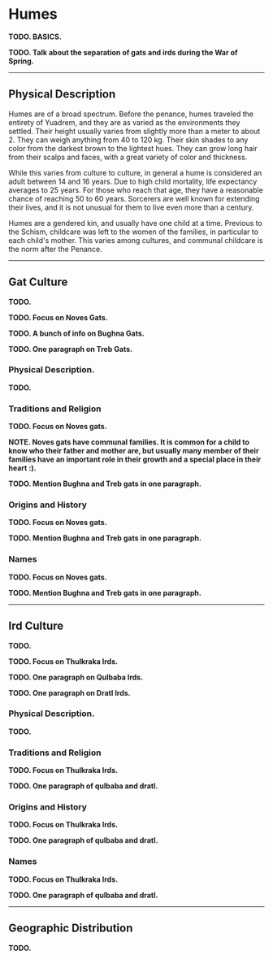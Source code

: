 # Humes
**TODO. BASICS.**

**TODO. Talk about the separation of gats and irds during the War of Spring.**

---
## Physical Description
Humes are of a broad spectrum.
Before the penance, humes traveled the entirety of Yuadrem, and they are as varied as the environments they settled.
Their height usually varies from slightly more than a meter to about 2.
They can weigh anything from 40 to 120 kg.
Their skin shades to any color from the darkest brown to the lightest hues.
They can grow long hair from their scalps and faces, with a great variety of color and thickness.

While this varies from culture to culture, in general a hume is considered an adult between 14 and 16 years.
Due to high child mortality, life expectancy averages to 25 years.
For those who reach that age, they have a reasonable chance of reaching 50 to 60 years.
Sorcerers are well known for extending their lives, and it is not unusual for them to live even more than a century. <!-- NOTE. The downside of this are all the negative effects of Pheter use in the body, Nix sickness, deformed bodies + strange appendages, etc. -->

Humes are a gendered kin, and usually have one child at a time.
Previous to the Schism, childcare was left to the women of the families, in particular to each child's mother.
This varies among cultures, and communal childcare is the norm after the Penance.

---
## Gat Culture <!-- NOTE. Those who sided with Et. "Purebreed" families still retain horns, which were first gifted by Et to their loyal soldiers. -->
**TODO.**

**TODO. Focus on Noves Gats.** <!-- Those who sided with Et 'til the Penance. -->

**TODO. A bunch of info on Bughna Gats.** <!-- Those who sided with Et, but became nomads after the Schism. -->

**TODO. One paragraph on Treb Gats.** <!-- Those who sided with Et, but now adore Jan'krug and Pheter. -->

### Physical Description.
**TODO.**

### Traditions and Religion
**TODO. Focus on Noves gats.**

**NOTE. Noves gats have communal families. It is common for a child to know who their father and mother are, but usually many member of their families have an important role in their growth and a special place in their heart :).**

**TODO. Mention Bughna and Treb gats in one paragraph.**

### Origins and History
**TODO. Focus on Noves gats.**

**TODO. Mention Bughna and Treb gats in one paragraph.**

### Names
**TODO. Focus on Noves gats.**

**TODO. Mention Bughna and Treb gats in one paragraph.**

<!-- % !TEX root = ../main.tex
\section{Horned Kin} \label{kin::gat}
\DndDropCapLine{W}{hen you contract a horned one, be}
\textit{sure to pay them double.
Fulfill all their needs as they seclude into their workshop, and pay no mind to their uncanny silence.
Most of all, be sure to avoid interrupting them.
Just wait.
The prize that will arrive after they're done working is sure to outshine all your other possessions, and hold a special place in your collection for you and your descendants.}

\hspace*{\fill} --- Orr, Vesjen's master smith.

Citadels carved into the highest of cliff faces.
Mines hidden inside the deepest of ravines.
Workshops rumbling with the sound of hard labor until the darkest of hours.
These are the traits that define the gat.

The gat, marheth'llal rlue, or horned kin are the oldest among the sentient races created by the ets.
Molded as diggers and laborers, their passion for work is ingrained into their very blood.
To date they are known as master miners, builders, and artisans.

Being the first of the kins, they are established and well-developed.
Gats are the builders of the Seven Kingdoms of the Coast, the oldest active nations in Yuadrem.

\subsection*{Beard and Horns}
    The horned kin was designed in the image of goats, and share their horns, facial features, and digitigrade feet.
    They stand in a hunched manner and are generally slender.
    Gats are covered by a thick layer of fur ranging in hues from light blonde to absolute black.
    Many enjoy growing a beard.

    Gats' eyes are of strong colors, usually light blue, yellow, orange, or light brown.
    Like goats, their pupils are rectangular and elongated.
    The manner in which each gat's beard and horns grow is unique, and most take pride in these features, showing them off whenever possible.

    Gats are genderless creatures.
    All gats are born with a pair of seeds hidden in a small sack between their legs.
    Around the age of 30, a gat reaches physical maturity.
    This is signalled by a slight swelling in these seeds, which they can now cut and plant under a thick layer of rich soil.

    While underground, the seed will grow by leeching nutrients off the earth.
    After a gestation period of around 2 years, the gat will dig their way up from the ground and emerge as a somewhat competent infant.
    A gat would-be-parent must always be careful about where to plant their seed, for if a newborn sees the sun or any strong light during their first days, they run the risk of being permanently blinded.

\subsection*{Adaptable and Hardy}
    Gat share many traits with the common goat.
    They dwell on bleak mountaintops, deep ravines, rocky hills, and open plains.
    While adult gats are not sensitive to sunlight, most prefer dark places.
    These predilections lead to gat towns and cities being built underground or in harsh cliff faces.

    Never satisfied with their homes, the horned kin's hubris leads to their cities to reach depth and size.
    Raids against smaller gat city-state are common, and the gats take them as a chance to test their impenetrable defenses, complex traps, and combat-hardened military skills.

\subsection*{Peaceful Demeanor}
    The horned kin are peaceful creatures and mostly shun external conflict.
    They are very sociable creatures, and all city-states have one large marketplace in their center for merchants and caravans to settle in.
    Surrounded by inns and taverns, these markets act as the commerce hubs of the city.

    Community lifestyle is very important to gats, and most wouldn't flinch to give their lives for their city-state.
    Due to the gats' slow reproductive cycle, their cities are very welcoming to other species.
    It's common to find cities and towns where less than half of the total population is gat.
    They treat other species as kin, but high political and military ranks are exclusive to gats.

\subsection*{Impulse towards Greatness}
    It is rare for a gat to willingly leave their home, and most spend their entire lives in one city-state.
    However, some do feel the call to adventure, and most follow it to gather rare crafting materials or to fulfill a task needed by their community.

    Gats are meticulous individuals, and this naturally extends to adventurers.
    They won't step into the wilderness unprepared, sparing no expense in armor, weapons, utilities, and the training to use all of this.

    Gats are naturally family-oriented, and its very rare for one gat to abandon their progeny.
    In the rare occasion that a gat does decide to leave their community behind, it is written law to leave one child or seed planted back home.

    This tradition serves a double purpose.
    First, the child acts as a magnet to their parent.
    Second, in the event that the child is orphaned, their mere presence at least maintains a steady population number.
    These gats are the ``Children of the Collective'', and it is tradition that they are taken care of by the whole city, thus nurturing a strong sense of community.

\subsection*{Gat Names}
    All gat tongues are simple and practical languages, and the horned ones have a tendency towards easy to pronounce names.
    A parent gives their child their name once they gain independence, and its rare for a gat to change it.
    Gats don't use family names, preferring instead to wear their main profession as a surname.

    \paragraph{Names}
    Adrevik, Ani, Anush, Armen, Avag, Gagik, Garen, Gevog, Gohar, Grigor, Hak, Harig, Hovsep, Jirar, Kevon, Khadzak, Marim, Narek, Pagran, Poghos, Ruben, Sivadr, Sona, Vahagn, Vefan.

    \paragraph{Surnames}
    Axgat, Bonecarver, Bowyer, Caretaker, Cook, Dyer, Engraver, Farmer, Fishergat, Glassblower, Gemcutter, Guard, Mason, Metalsmith, Miner, Speargat, Trader, Trapper, Weaponsmith, Woodworker.

\subsection*{Traits}
    Your gat character's hardiness and tendency towards craftsmanship gives them the following set of skills:

    \subparagraph{Ability Score Increase} Your Constitution score increases by 2.

    \subparagraph{Age} Gats mature slowly, but they live very long lives.
    You are sexually mature at around 30 years, and live to around 350 years.

    \subparagraph{Alignment} Industrious and strong, gats focus more on getting things done rather than morals or ethics.
    They have a tendency towards fairness and justice, and therefore are inclined towards the indigo tide.

    \subparagraph{Size} Gats typically range from 1.2 to 1.5 meters.
    Your size is medium.
    They aren't too slender or stout for their size, weighing on average 50 kg.

    \subparagraph{Speed} Your base walking speed is 6 meters.

    \subparagraph{Stable Footing} You are not slowed by difficult terrain caused by rocks, gravel, sheer faces, and other such obstacles.

    \subparagraph{Keratin Horns} You know the Push action (See page \pageref{act::push}), using your strong horns to shove your target.

    Additionally, your horns are a melee weapon that deals 1d4 plus your Strength modifier in bludgeoning damage.

    \subparagraph{Craftsgatship} You are competent with a set of artisan's tools of your choice.

    \subparagraph{Strange Mood} Periodically, individual gat are struck with an idea for a masterwork artifact and enter a strange mood.
    Only with a great force of will can a gat ignore this pull, and not even the strongest can fully stop the craving.

    If you are at least 30 years old, roll a d100 whenever you take a long rest.
    % You can choose to roll this twice.
    On a 100, you are struck by a strange mood.
    The materials required for your masterwork item can either be chosen by you or by the DM.
    They must be related to the proficiency given by your Craftsgatship trait and at least one of them must be either hard to find or very expensive.

    At the start of every subsequent long rest, you must succeed on a Wisdom saving throw of a DC equal to 8 + the number of months since your strange mood started.
    On a fail, the need to work on your craft consumes you.
    If you fail to work on the object in any way during the long rest, your restlessness prevent you from gaining its benefits.

    It takes you a month of work in total to craft the artifact, which can be paused between

    It takes you 2 months of work to craft the artifact, but after you start you can indefinitely pause the production as long as you can properly secure it.
    The masterwork item produced has a value of 100,000 GP, but it's very rare to see a gat willingly part with it.
    These items are usually declared as family heirlooms, personal keepsake, or an offering to a king, leader, or deity.

    Weapons, armor, or similar objects crafted in a strange mood are +2, and are of specially exquisite quality.

    \subparagraph{Languages} You know how to speak, write, and read Avshenese and one additional language of your choice.

\begin{figure}[!b]
    \centering
    \includegraphics[width=0.47\textwidth]{04kins/img/11gat_knight.png}
\end{figure}

\newpage

\subsubsection{Noves Gat}
    Acclimated to the highest mountains and deepest ravines, cliff gats are the most common of the horned kin.
    Builders of the immense gat city-states, it's very rare to see a cliff gat not actively pursuing their craft.

    \subparagraph{Ability Score Increase} Your time spent in civilization has given you a profound common sense and a general grasp on almost any subject.
    Your Intelligence score is increased by 1.

    \subparagraph{Gat Toughness} Your hit point maximum increases by 1, and it increases by 1 every time you gain a level.

    \subparagraph{Expert Craftsgatship} Noves gats are renowned worldwide for their crafts, and even the untrained eye can recognize an item made by one.
    You are an expert with the artisan's tools associated to your Craftsgatship trait.

    The value of the item you produce in a strange mood is increased to 250,000 GP.
    If you make a weapon, armor, or similar item, it is a +3 item.
    Additionally, you must roll your Strange Mood wisdom saving throw twice at the beginning of every month.

\subsubsection{Bughna Gat}
    In the year 102 AS, the army of healing invaded Ctereth's dwellings and plundered a great haul of qualars.
    These restored the minds of many gats, who became known as the bughna gats.
    % While their minds were recovered, the habits they learned as lost ones have never truly been abandoned.

    Bughna gats feel constrained in cities, and tend to abandon city-states at a young age, freely exploring the outside world.
    % Despite their nature, gats are never truly free of their sense of community.
    Bughna gats tend to travel in packs comprised by varied kins and ethnic groups.

    \subparagraph{Ability Score Increase} Your balance and ability to walk on the steepest of hills is unmatched, and your Dexterity score is increased by 1.

    \subparagraph{Fleet of Foot} Your base walking speed increases by 2 meters.

    \subparagraph{See Them Coming} You have advantage on initiative rolls while in plains, grasslands, and any other open natural environment.

\subsubsection{Treb Gat}
    While many of the gat lost ones were recovered, most of those who wandered off to the dead sea could never be found due to the toxic mist.
    % Here they became the Treb Gat, and eventually acquired qualar back via unknown means.
    These gats are far removed from their calm origins, having to survive the harsh and hostile environment.
    Treb gats have large and muscular bodies, large horns, and dirty, patchy hair.

    \subparagraph{Ability Score Increase} Your restlessness knows no bounds.
    Your Strength score is increased by 1.

    \subparagraph{Size} Treb gats tend to be much larger than their common brethren, measuring between 160 and 200 cm and weighting between 90 and 120 kg.
    Your size is still medium.

    \subparagraph{Uncanny Brutality} While in combat, you are absorbed by a primal rage.
    You have disadvantage on any attacks made with finesse, martial weapons without the heavy property, and ranged weapons.

    \subparagraph{Hammering Horns} You are never unarmed.
    The damage die of your horns is increased to a d6.

    \subparagraph{Savage Attacks} When you score a critical hit with a melee weapon attack, you can roll one of the weapon's damage die one additional time and add it to the extra damage of the critical hit.

    \subparagraph{Fell Mood} When you are struck by a strange mood, the need to craft an exquisite artifact is replaced by an unrelenting urge to kill.
    You have to choose your prey from either a renowned hero, an ancient being, or a forgotten beast.

    After the deed is done, you can craft a disquieting artifact from the creature's remains, following the normal rules of a strange mood.
    All the other conditions of the trait remain the same.%, replacing the need to gather materials with the insatiable craving to hunt said creature.

\begin{figure}[!b]
    \centering
    \includegraphics[width=0.48\textwidth]{04kins/img/11gat_treb.png}
\end{figure}

\newpage -->

---
## Ird Culture <!-- NOTE. Those who refused the War of Spring, sieged Ctereth and diaspora'd the fuck out of Naptane. They are said to have been cursed with feathers by Et (since they "fled"). Qulbaba irds wore a lot of colourful feathers, which lends to the confusion. -->
**TODO.**

**TODO. Focus on Thulkraka Irds.**

**TODO. One paragraph on Qulbaba Irds.**

**TODO. One paragraph on Dratl Irds.**

### Physical Description.
**TODO.**

### Traditions and Religion
**TODO. Focus on Thulkraka Irds.**

**TODO. One paragraph of qulbaba and dratl.**

### Origins and History
**TODO. Focus on Thulkraka Irds.**

**TODO. One paragraph of qulbaba and dratl.**

### Names
**TODO. Focus on Thulkraka Irds.**

**TODO. One paragraph of qulbaba and dratl.**

<!-- % !TEX root = ../main.tex
\section{Winged Kin} \label{kin::ird}
\DndDropCapLine{Y}{es, sure, you can create a machine to}
\textit{glide.
You can even ride a creature to stay aloft.
But you will never truly fly.
No kin can tame the sky with such grace as the irds.
Trust me, if they weren't so humble as to live among us, constrained to the ground, we'd be building temples to venerate their graciousness.}

\hspace*{\fill} --- Josiah, priest from the church of Rhekesh.

Sequestered in high mountains, deep jungles, and hot deserts, the irds, sisz rlue, or winged kin are known to survive some of the harshest environments all around Yuadrem.

\subsection*{Beak and Feather}
    From below, irds look much like large birds.
    Only when they descend to roost or walk in the ground does their humanoid appearance reveal itself.
    Standing upright, an ird might reach 2 meters tall.
    They have long, narrow legs that taper to sharp talons.

    Feathers cover their bodies, with their plumage typically reflecting the environment they develop in.
    Their heads complete the avian appearance, being that of a parrot, hawk, or vulture.
    Irds' arms have very long feathers, which allow them to fly with ease.
    The three subraces of the irds are very distinct from each other.
    This is due to the fact that they were created by three different ets, all in pursuit of a same goal, yet for different environments.

    The winged kin are the only gendered species created by the tall kin.
    Some time after reproduction, a female will lay one to three eggs and the couple will refrain from contact with others in their tribe, becoming extremely protective of their children until they reach maturity.

\subsection*{Sky Wardens}
    Nowhere are the irds more comfortable than in the sky.
    They can spend hours in the air, and some go as long as days, locking their wings in place and letting the thermals hold them aloft.
    In battle, they prove dynamic and acrobatic fliers, moving with remarkable speed and grace, diving to lash opponents with weapons or talons before turning and flying away.

    Once airborne, an ird leaves the sky with reluctance.
    They sometimes forget or ignore vertical distances, and they have nothing but pity for those earthbound kins forced to live and toil constrained to the ground.

    The ird are a tribal species, and its rare for a tribe to hold more than a hundred irds at once.
    The only exceptions to this rule are the Krudzal and Kaldrathal, both large countries in the northern reaches of Yuadrem.
    They are welcoming to traders and visitors in general, but generally don't allow members from other kins to be permanent residents within their territory, and frown upon guests who overstay their welcome.

    Once tribes of irds settle in an area, they share a hunting territory that extends across an area up to 150 km on a side, with each tribe hunting in the lands nearest to their colony, ranging farther should game become scarce.
    A typical colony consists of one large, open-roofed nest made of woven vines.
    The eldest acts as leader with the support of a shaman.

\subsection*{Avian Mannerisms}
    The resemblance of ird to birds isn't limited to physical features.
    Irds display many of the same mannerisms as ordinary birds.
    They are fastidious about their plumage, frequently tending their feathers, cleaning and scratching away any tiny passengers they might have picked up.
    When they deign to descend from the sky, they often do so near pools where they can catch fish and bathe themselves.
    Even when perched on a high branch or at rest in their mountaintop homes, they appear alert, with eyes moving and bodies ready to take flight.

    Many winged kin punctuate their speech with chirps, sounds they use to convey emphasis and to shade meaning.
    An ird might become frustrated with people who fail to pick up on the nuances; an ird's threat might be taken as a jest and vice versa.
    Confinement terrifies the winged kin.
    To be imprisoned by the cold, unyielding earth is a torment few ird can withstand.

\subsection*{Innate Curiosity}
    Irds are naturally curious which, summed with their freedom of movement, leads to them being the ideal explorers and adventurers.
    They use their large wings to travel to almost any place in the entirety of Yuadrem, and as such they've become a common sight in all its reaches.
    Outside of their tribes, irds do enjoy living within other civilizations, and its rare to see a city or large settlement without at least one ird inhabitant.

    % Winged kin tribes are accepting of their members leaving for indefinite amounts of time, and this is even encouraged in many communities.
    % In fact, the population of a tribe is ever-changing, with the only constants being the eldest members and the shaman.
    % This means that neighboring tribes have strong and healthy relations, each coming to aid the ones in need without question.
    % Another consequence of their tendency to travel is the versatility of ird artisans, who integrate techniques from all around Yuadrem into their craft.

\subsection*{Ird Names}
    Ird names separate into two main categories.
    The first resemble their original language, Harualish, and include clicks, trills, and whistles to the point that other kins have a difficult time pronouncing them.
    When interacting with other races, they may use nicknames gained from people they meet or shortened forms of their full names.

    On the other hands, irds from Krudzal, Kaldrathal, and other civilized lands tend to speak Shanise.
    Shanise is a language formed from the interaction of Harualish-speaking irds and Avshenese-speaking gats in the north.

    An ird last name is usually simply ``son/daughter of'' followed by one of their parent's name.
    Most irds admire their parents, and wear their last names with pride.

    \paragraph{Harualish Ird Names}
    Aera, Aial, Aur, Deekek, Errk, Heehk, Ikki, Kleeck, Oorr, Ouss, Quaf, Quierk, Salleek, Urreek, Zeed.

    \paragraph{Male Shanise Ird Names}
    Aden, Azat, Daneal, Dirkir, Eastean, Goker, Idrahin, Jakod, Jaldor, Jasin, Kuneit, Lutdzu, Nuretin, Nutlar, Rezat, Semir, Shasar, Tajik, Tenel, Tshasin, Unut.

    \paragraph{Female Shanise Ird Names}
    Aise, Asutshan, De\~na, Dilsad, Dorun, Drinja, Eda, Gudlag, Gulden, Hazal, Iris, Katrin, Kisnet, Naina, Nerhe, Sehil, Selna, Sher, Solveag, Tedziye, Zainej.

\subsection*{Traits}
    Your ird character has access to different abilities common to all subraces:

    \subparagraph{Ability Score Increase} Your Dexterity score increases by 1, and your Wisdom score increases by 1.

    \subparagraph{Age} Ird reach maturity by age 14, and don't usually live much longer than 150 years.

    \subparagraph{Alignment} Ird have an inclination towards the red tide, which is supported by their adventurous lifestyle.

    \subparagraph{Size} Ird are tall, and range from 1.70 to 2 meters.
    They have thin bodies and hollow bones, weighing between 40 and 50 kilograms.
    Your size is medium.

    \subparagraph{Speed} You have a walking speed of 5 meters, and a flying speed of 10 meters.
    To fly, you can't wear medium or heavy armor, carry heavy weapons, wield a shield or be encumbered.
    Since you flap your arms to fly, you cannot use them to attack while flying.
    You can use your versatile talons to hold and use simple weapons or spellcasting components.

    If you are hit while flying, roll a Concentration check.
    You have disadvantage on this check if you have a roof above you.
    On a failure, you fall to the ground at a rate of 100 meters per round, taking falling damage when hitting the ground.
    If you haven't landed at the beginning of your next turn, you can continue flying normally, albeit 100 meters below where you were before.

    \subparagraph{Graceful Landing} Your years of living at great heights have taught you how to fall more gracefully.
    You reduce the damage die for fall damage from a d6 to a d4, and you do not fall prone after taking falling damage, unless you are unconscious.

    \subparagraph{Keen Senses} You are competent in the Perception skill.

\subsubsection{Qulbaba Ird}
    Many irds can be found living in isolated tribes inside the jungles of Yuadrem.
    In the east they live in Harual, and in the west in the Jenkashian empire.
    Qulbaba ird have a face resembling that of a parrot, and their feathers' coloration depends on their gender.
    Males usually have very brightly colored feathers, showing any combination of colors.
    Females mostly have dull gray, brown, and dark green feathers, aiding their ability to hide in the jungle.

    \subparagraph{Ability Score Increase} Your time gliding between branches and vines has augmented your flying capacity.
    Your Dexterity score increases by 1.

    \subparagraph{Bright Coloration} As a male, you are competent in the Performance skill.
    Additionally, you have advantage on Charisma (Intimidation) checks made against creatures with an Intelligence score of 5 or less.

    \subparagraph{Dark Feathers} As a female, you have advantage in Dexterity (Stealth) checks made in dim or dark light or in heavily forested areas.

    \subparagraph{Strong Talons} You are competent with unarmed strikes, which deal 1d4 plus your Dexterity modifier as slashing damage on a hit.
    Additionally, you have advantage of Strength (Athletics) checks made to climb any surface your talons could reasonably grip.

    \subparagraph{Language} You know how to speak, read, and write Qualinese and one additional language of your choice.

\begin{figure}[!b]
    \centering
    \includegraphics[width=0.48\textwidth]{04kins/img/12ird_qulbaba.png}
\end{figure}

\subsubsection{thulkraka Ird}
    Unlike their brethren, the thulkraka tribes that settled on the many mountaintops of Yuadrem live their lives mostly constrained to the ground, and are only able to fly when the harsh mountain weather allows it.
    They are thus bulkier than the average ird, and commonly are clumsy fliers due to their lack of experience.
    Their faces are similar to that of hawks, and their feathers' coloration is bleak and cold, usually sporting white, gray, light blue, and brown colors.

    \subparagraph{Ability Score Increase} Isolated from other races, you have been able to take the time to truly appreciate the calmness of the mountains.
    Your Wisdom score is increased by 1.

    \subparagraph{Bulky Frame} Your flying speed is reduced to 7 meters, but you can fly while carrying heavy weapons and/or wearing medium armor.

    \subparagraph{Mountain Born} You're acclimated to altitudes up to 6,000 meters.
    You're also naturally adapted to cold climates.

    \subparagraph{Thulkrakan Descent} You are competent with smith's tools, as is tradition among your people.

    \subparagraph{Language} You know how to speak, read, and write Shanise and one additional language of your choice.

\begin{figure}[!t]
    \centering
    \includegraphics[width=0.47\textwidth]{04kins/img/12ird_thulkraka.png}
\end{figure}

\subsubsection{Dratl Ird}
    Irds from the Dratl houses are known as ruthless ruffians, and are pariahs to the other winged kin subspecies.
    They are known for constantly harassing the other ird tribes, as well as any who approach their territory.
    The are collectively banned from entering any tribe from the other subspecies, and are usually unwelcome in towns and cities due to their bad reputation.

    Nowadays, Dratl houses are scattered around the Zoedrem desert, mostly unorganized.
    These are the remnants of the once great empire of Hulnar, disbanded in 591 AS.
    Despite their lost grandness, they are still feared by the common people, and continue to fiercely protect their hunting grounds.

    A Dratl ird's beak resembles that of a vulture, and their feathers are generally black, white, and red.
    As a dratl ird grows up, their irises become noticeably white, while the sclera surrounding them turn into a bright red color.

    \subparagraph{Ability Score Increase} Your time surviving in the harsh climate of the desert has given you an increased robustness.
    Your Constitution score is increased by 1.

    \subparagraph{Wing Flap} When you use the disengage action, you can choose to use another action to propel yourself upward a distance equal to half your flying speed.

    \subparagraph{Bone Breaker} While flying, you can attempt to attack a creature with an eviscerating attack.
    Using two actions, you can swoop down up to your flying speed towards a creature you can see, and make a melee weapon attack roll against it.
    If the attack hits, it's a critical hit.
    The attack is tiring, and you can use this trait only once per combat encounter.
    % You can use this trait once per combat encounter.

    \subparagraph{Language} You know how to speak, read, and write Zsekian and one additional language of your choice.

% \begin{figure}[!b]
%     \centering
%     \includegraphics[width=0.47\textwidth]{04kins/img/12ird_dratl.png}
% \end{figure}

\newpage -->

---
## Geographic Distribution
**TODO.**

<!-- TODO. Draw a map of the movement of humes out of Naptane and mark large population centers. Clearly separate gats and irds with two different colors. Focus on how the irds spread to all the land (specially after the boats of Krudzal), and gats mostly remained near Naptane and Jan'krug. -->

<!-- % !TEX root = ../main.tex
\section{Nomad Kin} \label{kin::uman}
\DndDropCapLine{O}{utsiders, the lot of them. Dragged}
\textit{into our world by an unnatural pull, ever unable to find stable footing.
No matter how much they beg and cry, do not allow them into your home.
Touched by a strange flame, whose brightness attracts equally as strange beasts into your door, into your hearth.
Get rid of them before they share their misfortune with you.}

\hspace*{\fill} --- Abneh, renowned nimrod.

Brought into this world with the Schism, the nomad kin are a strange race from Nyx.
Also known as umans, they have almost hairless bodies, and are similar in appearance to apes.

For an unknown reason, umans attract all kinds of predators from these lands.
Additionally, their blood has similar properties to the tall ones', and is used in many rituals.
Because of these reasons, umans are dispersed all around the world, and are nomadic in nature.

\subsection*{Accursed Coldblood} TODO. Maybe include the concept of coldblood in the "new" Yuadrem. Perhaps the blood of a certain breed of humes is actually better than average at keeping pheter - even better than oil. Actually, in general blood being better than oil at keeping Pheter is an interesting concept by itself!
    Known as coldblood due to its cerulean tint, Umans' blood has special properties, and is very useful for spellcasters.
    It retains a sort of energy, and can be used as a source of spells.
    Umans know this, and regularly prepare blood vials for trade and to strengthen troupes' wizards.

    Umans pay dearly for this special blood, as it acts as a beacon for the predators from Nyx, the Nyxborn.
    These creatures hunt umans, and many of the kin are banned from villages for safety concerns.

    Spellcasters seek coldblood, and many try to attain it by any means available.
    Naturally, the murder of umans for their blood is illegal in most nations, but some carry the custom on nevertheless.
    The nimrods are a cult that specializes in gathering coldblood via any means available, and are commonly contracted by wizards and warlocks to attain the product.

\subsection*{Adaptable and Durable}
    Hunted by both beast and kin, umans have trouble trusting others and don't normally settle in communities of other kins.
    They live in troupes exclusive to their kin, where usually all members have some familiar relationship.
    Troupes travel together and care for each other, assigning specific roles to each member based on their skills.

    Far from vulnerable, most troupes are fierce and resilient, hardened by centuries of being preyed upon.
    Groups keep track of how they are treated by different cities and towns, and only do commerce where they are accepted.

    While uncommon, some uman communities have managed to settle in one place.
    These communities keep their locations secret, communicating it only to other umans via traveler's cant, a set of writings and symbols they brought from Nyx.

\subsection*{Life in Escapade}
    For a uman, a life of adventure is not a romantic desire but rather a fact of mundane life.
    Used to the hardships of survival, a uman is especially capable of fending off threats and surpassing hardships.

    It is very common to see lone uman adventurers, either as exiles or in a quest for their troupe.
    Whatever the motive, they naturally excel at voyages, and are a great fit on any adventuring party.

\subsection*{Uman Names}
    Umans most commonly wear names from other cultures.
    Even in Nyx, umans were known to have a great variety of names depending on each specific culture.
    Those who desire to conserve their roots choose old names from their history and legends to give their children.

    \paragraph{Common Names}
    (Male) Anton, Aseir, Diero, Dorn, Evendur, Grim, Haseid, Ivor, Khemed, Kosef, Marcon, Morn, Pavel, Pieron, Rimardo, Romero, Salazar, Sergor, Umbero, Zasheir;
    (female) Atala, Arveene, Balama, Ceidil, Chessail, Dona, Faila, Jasmal, Luisa, Lureene, Marta, Quara, Rowan, Seipora, Selise, Shandri, Vonda;
    (surnames) Agosto, Amblecrown, Astorio, Basha, Buckman, Calabra, Domine, Evenwood, Falone, Greycastle, Khalid, Kulenov, Marivaldi, Marsk, Nemetsk, Pashar, Pisacar, Ramondo, Rein, Starag.

    \paragraph{Frostburn Names}
    (Male) Ander, Blath, Bran, Frath, Geth, Lander, Luth, Malcer, Stor, Taman, Urth;
    (female) Amafrey, Betha, Cefrey, Kethra, Mara, Olga, Silifrey, Westra;
    (surnames) Brightwood, Helder, Hornraven, Lackman, Stormwind, Windrivver.

    \paragraph{Boggart Names}
    (Male) Aoth, Bareris, Ehput-Ki, Kethoth, Mumed, Ramas, So-Kehur, Thazar-De, Urhur;
    (female) Arizima, Chathi, Nephis, Nulara, Murithi, Sefris, Thola, Umara, Zolis;
    (surnames) Ankhalab, Anskuld, Fezim, Hahpet, Nathandem, Sepret, Uuthrakt.

\begin{figure}[!b]
    \centering
    \includegraphics[width=0.48\textwidth]{04kins/img/19uman_monk.jpg}
\end{figure}

\subsection*{Traits}
    The nomad kin is known for their survival and adaptability, and your uman character receives the following traits:

    \subparagraph{Ability Score Increase} Two different ability scores of your choice are increased by 1.

    \subparagraph{Age} Umans reach adulthood in their late teens and live less than a century, if they manage to survive that long.

    \subparagraph{Alignment} Umans tend to no particular alignment, but they do have a penchant for community and justice, and tend to the indigo tide.

    \subparagraph{Size} Umans vary widely in height and build, from barely 1.5 meters to well over 1.8 meters tall.
    Regardless of your position in that range, your size is Medium.

    \subparagraph{Speed} Your base walking speed is 6 meters.

    \subparagraph{Languages} You can speak, read, and write the nomad tongue, and an additional language of your choice.
    You can also read and write the traveler's cant, a set of writings and symbols created by your kin to help and communicate with each other.

    \subparagraph{Learned Durability} You are competent in the Survival skill.

    \subparagraph{Relentless Endurance} When you are reduced to 0 hit points but not killed outright, you can drop to 1 hit points instead.
    You can't use this feature again until you finish a short rest.

\begin{figure}[!t]
    \centering
    \includegraphics[width=0.48\textwidth]{04kins/img/19uman_nomad.png}
\end{figure}

\subsubsection{Common Uman}
    While umans are known to be extremely adaptable to extreme habitats, most don't stay at one place for enough time to acquire this specialty and remain, for lack of a better word, common.
    In stark contrast with their name, each of these umans is unique and as such your features are specially dynamic.

    \subparagraph{Languages} You can read, write and speak one additional language of your choice.

    \subparagraph{Skills} You are competent in one skill of your choice.

    \subparagraph{Trained} You are competent with simple weapons or one martial weapon type of your choice.

    \subparagraph{Handy} You are competent with a set of artisan's tools of your choice.

\subsubsection{Frostburn Nomad}
    With skins ranging from pale blue to light purple, and hair shades from the lightest of white to deep brown colors, the Frostburn are a kin that comes from a troupe of umans that managed to survive in the lands beyond the wall of ice and stone, and beyond the reach of most coldblood beasts and nimrods.
    % These umans tend to dress with the bones and furs of the creatures they hunt, using their inventiveness to craft clothing to intimidate and scare rather than protect against cold, since their thick skins already manage this task effortlessly.

    \subparagraph{Ability Score Increase} Your Constitution score is increased by 1.

    % \subparagraph{Menacing} You are competent in the Intimidation skill.

    \subparagraph{Born Hunter} You are competent with clubs, daggers, spears, and barbed weapons.
    During a long rest you can turn a dagger or spear into a barbed version of the weapon.
    When you successfully attack a creature with a barbed weapon, the creature takes 1d4 necrotic damage at the beginning of its next turn.

    \subparagraph{Thick Skin} % You are naturally acclimated to cold environments and don't need sources of heat to survive in all but the most extreme cold.
    You are resistant to cold damage.%, and remain unaffected by cold environments.

    \subparagraph{Ice Shell} As two actions, you can grow a thick layer of ice around your body to protect you.
    You gain resistance to piercing and slashing damage and vulnerability to bludgeoning damage for a number of turns equal to your Constitution modifier (Minimum of 1).
    Additionally, any creature that attacks you with a melee attack during this time suffers 1d4 piercing damage.
    You can use this trait once per short rest.

\subsubsection{Boggart}
    Boggarts are umans that live in the swamps and marshes of Yuadrem.
    Boggarts are generally tall, slim, and amber-skinned, with eyes of hazel or brown.
    Their hair ranges from black to dark brown, but most shave off all their hair.
    These umans are craftier than the average, and are known to prepare complex traps and mechanisms to protect their communities or alert them of imminent danger.

    \subparagraph{Ability Score Increase} Your Wisdom score is increased by 1.

    \subparagraph{Bog Swimmer} Boggart tactics usually include a good dose of swimming through less than cooperative waters.
    You have a swimming speed of 6 meters.

    \subparagraph{Swamp Life} You have advantage on saving throws against poison and diseases, and you have resistance against poison damage.

    \subparagraph{Stealthy Hunter} You are competent with blowguns, nets, and bolas.
    % You also are proficient with a Poisoner's kit.

\subsubsection{Cursed Kin}
    It is said that the umans who remain in the place of their arrival start showing their true form.
    While the accuracy of this statement remains untested, it is true that those who stay in the Dead Sea do show strange changes to their appearance.
    Large, black horns grow on their heads, their skin and eyes turn into a very pale shade, and their bodies grow.
    While most cursed kin do act more menacing and violent than the average uman, it is likely that this is a side effect of their harsh homeland more than a natural development in their minds.

    \subparagraph{Size} Unlike most nomad kin, you stand between 2.1 and 2.4 meters tall and weight between 140 and 170 kg.
    Your size is medium.

    \subparagraph{Ability Score Increase} Your Strength score is increased by 1.

    % \subparagraph{Natural Athlete} You have proficiency in the Athletics skill.

    \subparagraph{Abyssal Resistance} You have resistance to fire damage.

    \subparagraph{Unholy Fortitude} Your hit point maximum increases by an amount equal to your level.

    \subparagraph{Ram} Your horns are a natural weapon, which you may use use to make unarmed strikes.
    If you hit with them, you deal bludgeoning damage equal to 1d4 + your Strength modifier, instead of the damage normal for an unarmed strike.

    \subparagraph{Powerful Build} You count as one size larger when determining your carrying capacity and the weight you can push, drag or lift.

\begin{figure}[!b]
    \centering
    \includegraphics[width=0.48\textwidth]{04kins/img/19uman_cursed.png}
\end{figure}

\newpage -->
